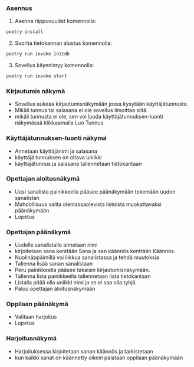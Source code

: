 ### Asennus

1. Asenna riippuvuudet komennolla:

```bash
poetry install
```

2. Suorita tietokannan alustus komennolla:

```bash
poetry run invoke initdb
```

3. Sovellus käynnistyy komennolla:

```bash
poetry run invoke start
```


### Kirjautumis näkymä

- Sovellus aukeaa kirjautumisnäkymään jossa kysytään käyttäjätunnusta.
- Mikäli tunnus tai salasana ei ole sovellus ilmoittaa siitä.
- mikäli tunnusta ei ole, sen voi luoda käyttäjätunnuksen-luonti näkymässä klikkaamalla Luo Tunnus.



### Käyttäjätunnuksen-luonti näkymä

- Annetaan käyttäjänimi ja salasana
- käyttäjä tunnuksen on oltava uniikki
- käyttäjätunnus ja salasana tallennetaan tietokantaan


### Opettajan aloitusnäkymä

- Uusi sanalista painikkeella pääsee päänäkymään tekemään uuden sanalistan
- Mahdollisuus valita olemassaolevista listoista muokattavaksi päänäkymään
- Lopetus

### Opettajan päänäkymä

- Uudelle sanalistalle annetaan nimi
- kirjoitetaan sana kenttään Sana ja sen käännös kenttään Käännös.
- Nuolinäppäimillä voi liikkua sanalistassa ja tehdä muutoksia
- Tallenna lisää sanan sanalistaan
- Peru painikkeella pääsee takaisin kirjautumisnäkymään.
- Tallenna lista painikkeella tallennetaan lista tietokantaan
- Listalla pitää olla uniikki nimi ja se ei saa olla tyhjä
- Paluu opettajan aloitusnäkymään

### Oppilaan päänäkymä

- Valitaan harjoitus
- Lopetus

### Harjoitusnäkymä

- Harjoituksessa kirjoitetaan sanan käännös ja tarkistetaan
- kun kaikki sanat on käännetty oikein palataan oppilaan päänäkymään